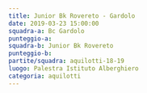 ```yaml
---
title: Junior Bk Rovereto - Gardolo
date: 2019-03-23 15:00:00
squadra-a: Bc Gardolo
punteggio-a: 
squadra-b: Junior Bk Rovereto
punteggio-b: 
partite/squadra: aquilotti-18-19
luogo: Palestra Istituto Alberghiero
categoria: aquilotti
---
```

